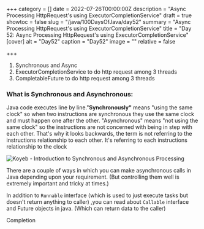 +++
category = []
date = 2022-07-26T00:00:00Z
description = "Async Processing HttpRequest's using ExecutorCompletionService"
draft = true
showtoc = false
slug = "/java/100DaysOfJava/day52"
summary = "Async Processing HttpRequest's using ExecutorCompletionService"
title = "Day 52: Async Processing HttpRequest's using ExecutorCompletionService"
[cover]
alt = "Day52"
caption = "Day52"
image = ""
relative = false

+++
1. Synchronous and Async
2. ExecutorCompletionService to do http request among 3 threads
3. CompletableFuture to do http request among 3 threads

### What is Synchronous and Asynchronous:

Java code executes line by line."**Synchronously"** means "using the same clock" so when two instructions are synchronous they use the same clock and must happen one after the other. "Asynchronous" means "not using the same clock" so the instructions are not concerned with being in step with each other. That's why it looks backwards, the term is not referring to the instructions relationship to each other. It's referring to each instructions relationship to the clock

![Koyeb - Introduction to Synchronous and Asynchronous Processing](https://www.koyeb.com/static/images/blog/sync-vs-async-schema.png)

There are a couple of ways in which you can make asynchronous calls in Java depending upon your requirement. (But controlling them well is extremely important and tricky at times.)

In addition to `Runnable` interface (which is used to just execute tasks but doesn't return anything to caller) ,you can read about `Callable` interface and Future objects in java. (Which can return data to the caller)

Completion